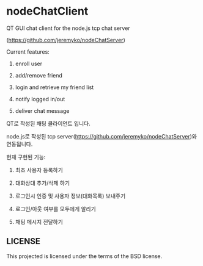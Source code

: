 nodeChatClient
==============

QT GUI chat client for the node.js tcp chat server

(https://github.com/jeremyko/nodeChatServer)

Current features:

1. enroll user

2. add/remove friend

3. login and retrieve my friend list

4. notify logged in/out

5. deliver chat message


QT로 작성된 채팅 클라이언트 입니다.

node.js로 작성된 tcp server(https://github.com/jeremyko/nodeChatServer)와 연동됩니다.

현재 구현된 기능:

1. 최초 사용자 등록하기 

2. 대화상대 추가/삭제 하기  

3. 로그인시 인증 및 사용자 정보(대화목록) 보내주기 

4. 로그인/아웃 여부를 모두에게 알리기 

5. 채팅 메시지 전달하기 

LICENSE
-------

This projected is licensed under the terms of the BSD license.
